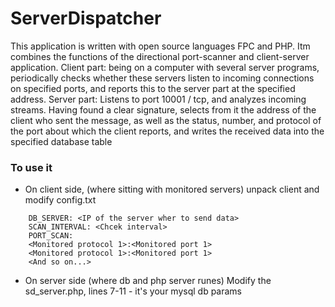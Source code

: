 # ServerDispatcher
This application is written with open source languages FPC and PHP. Itm combines the functions of the directional port-scanner and client-server application. Client part: being on a computer with several server programs, periodically checks whether these servers listen to incoming connections on specified ports, and reports this to the server part at the specified address. Server part: Listens to port 10001 / tcp, and analyzes incoming streams. Having found a clear signature, selects from it the address of the client who sent the message, as well as the status, number, and protocol of the port about which the client reports, and writes the received data into the specified database table

### To use it
* On client side, (where sitting with monitored servers)
unpack client and modify config.txt
```
    DB_SERVER: <IP of the server wher to send data>
    SCAN_INTERVAL: <Chcek interval>
    PORT_SCAN:
    <Monitored protocol 1>:<Monitored port 1>
    <Monitored protocol 1>:<Monitored port 1>
    <And so on...>
```    
     
* On server side (where db and php server runes)
Modify the sd_server.php, lines 7-11 - it's your mysql db params
